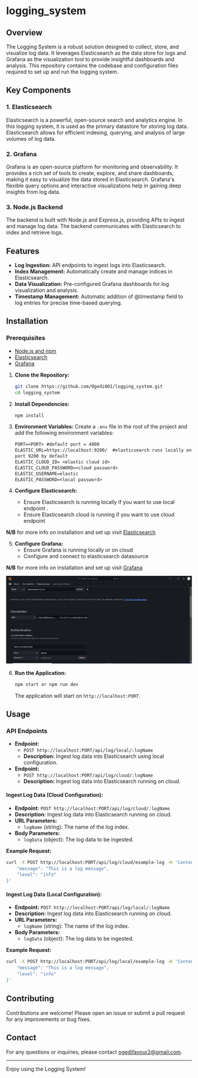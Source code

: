 # logging_system

## Overview

The Logging System is a robust solution designed to collect, store, and visualize log data. It leverages Elasticsearch as the data store for logs and Grafana as the visualization tool to provide insightful dashboards and analysis. This repository contains the codebase and configuration files required to set up and run the logging system.

## Key Components

### 1. Elasticsearch

Elasticsearch is a powerful, open-source search and analytics engine. In this logging system, it is used as the primary datastore for storing log data. Elasticsearch allows for efficient indexing, querying, and analysis of large volumes of log data.

### 2. Grafana

Grafana is an open-source platform for monitoring and observability. It provides a rich set of tools to create, explore, and share dashboards, making it easy to visualize the data stored in Elasticsearch. Grafana's flexible query options and interactive visualizations help in gaining deep insights from log data.

### 3. Node.js Backend

The backend is built with Node.js and Express.js, providing APIs to ingest and manage log data. The backend communicates with Elasticsearch to index and retrieve logs.

## Features

- **Log Ingestion:** API endpoints to ingest logs into Elasticsearch.
- **Index Management:** Automatically create and manage indices in Elasticsearch.
- **Data Visualization:** Pre-configured Grafana dashboards for log visualization and analysis.
- **Timestamp Management:** Automatic addition of @timestamp field to log entries for precise time-based querying.

## Installation

### Prerequisites

- [Node.js and npm](https://nodejs.org/)
- [Elasticsearch](https://www.elastic.co/guide/en/elasticsearch/reference/8.13/setup.html)
- [Grafana](https://grafana.com/docs/grafana/latest/)

1. **Clone the Repository:**

   ```sh
   git clone https://github.com/Ogedi001/logging_system.git
   cd logging_system
   ```

2. **Install Dependencies:**

   ```sh
   npm install
   ```

3. **Environment Variables:**
   Create a `.env` file in the root of the project and add the following environment variables:

   ```env
   PORT=<PORT> #default port = 4000
   ELASTIC_URL=https://localhost:9200/  #elasticsearch runs locally on port 9200 by default
   ELASTIC_CLOUD_ID= <elastic cloud id>
   ELASTIC_CLOUD_PASSWORD=<cloud password>
   ELASTIC_USERNAME=elastic
   ELASTIC_PASSWORD=<local password>
   ```

4. **Configure Elasticsearch:**
   - Ensure Elasticsearch is running locally if you want to use local endpoint .
   - Ensure Elasticsearch cloud is running if you want to use cloud endpoint

**N/B** for more info on installation and set up visit [Elasticsearch](https://www.elastic.co/guide/en/elasticsearch/reference/8.13/setup.html)

5. **Configure Grafana:**
   - Ensure Grafana is running locally or on cloud
   - Configure and connect to elasticsearch datasource

**N/B** for more info on installation and set up visit [Grafana](https://grafana.com/docs/grafana/latest/)

![alt text](<src/assets/grafana es config.jpg>)

6. **Run the Application:**

   ```sh
   npm start or npm run dev
   ```

   The application will start on `http://localhost:PORT`.

## Usage

### API Endpoints

- **Endpoint:**
  - `POST http://localhost:PORT/api/log/local/:logName`
  - **Description:** Ingest log data into Elasticsearch using local configuration.
- **Endpoint:**
  - `POST http://localhost:PORT/api/log/cloud/:logName`
  - **Description:** Ingest log data into Elasticsearch running on cloud.

#### Ingest Log Data (Cloud Configuration):

- **Endpoint:** `POST http://localhost:PORT/api/log/cloud/:logName`
- **Description:** Ingest log data into Elasticsearch running on cloud.
- **URL Parameters:**
  - `logName` (string): The name of the log index.
- **Body Parameters:**
  - `logData` (object): The log data to be ingested.

**Example Request:**

```sh
curl -X POST http://localhost:PORT/api/log/cloud/example-log -H 'Content-Type: application/json' -d '{
    "message": "This is a log message",
    "level": "info"
}'
```

#### Ingest Log Data (Local Configuration):

- **Endpoint:** `POST http://localhost:PORT/api/log/local/:logName`
- **Description:** Ingest log data into Elasticsearch running on cloud.
- **URL Parameters:**
  - `logName` (string): The name of the log index.
- **Body Parameters:**
  - `logData` (object): The log data to be ingested.

**Example Request:**

```sh
curl -X POST http://localhost:PORT/api/log/local/example-log -H 'Content-Type: application/json' -d '{
    "message": "This is a log message",
    "level": "info"
}'
```

## Contributing

Contributions are welcome! Please open an issue or submit a pull request for any improvements or bug fixes.

## Contact

For any questions or inquiries, please contact ogedifavour2@gmail.com.

---

Enjoy using the Logging System!
